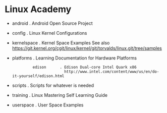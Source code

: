 
Linux Academy
==

- android      . Android Open Source Project
- config       . Linux Kernel Configurations
- kernelspace  . Kernel Space Examples
                 See also https://git.kernel.org/cgit/linux/kernel/git/torvalds/linux.git/tree/samples
- platforms    . Learning Documentation for Hardware Platforms

               edison      . Edison Dual-core Intel Quark x86
                             http://www.intel.com/content/www/us/en/do-it-yourself/edison.html

- scripts      . Scripts for whatever is needed
- training     . Linux Mastering Self Learning Guide
- userspace    . User Space Examples


